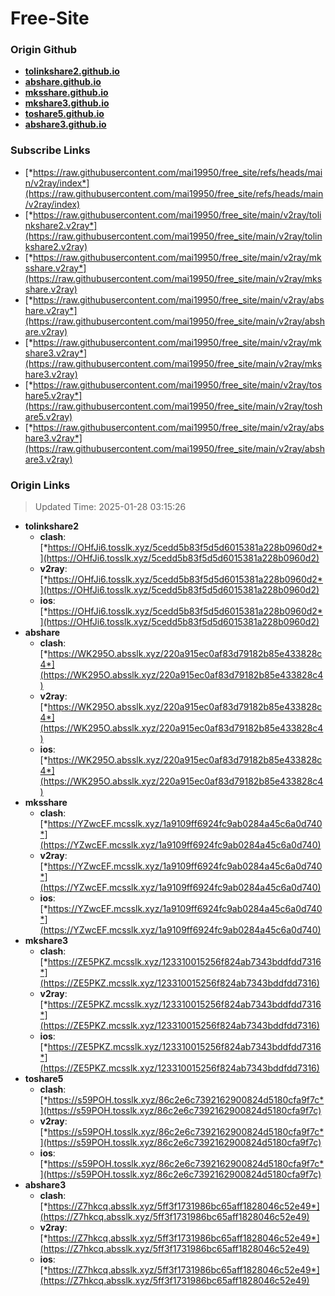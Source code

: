 # Free-Site

### Origin Github

- [**tolinkshare2.github.io**](https://github.com/tolinkshare2/tolinkshare2.github.io)
- [**abshare.github.io**](https://github.com/abshare/abshare.github.io)
- [**mksshare.github.io**](https://github.com/mksshare/mksshare.github.io)
- [**mkshare3.github.io**](https://github.com/mkshare3/mkshare3.github.io)
- [**toshare5.github.io**](https://github.com/toshare5/toshare5.github.io)
- [**abshare3.github.io**](https://github.com/abshare3/abshare3.github.io)

### Subscribe Links

- [*https://raw.githubusercontent.com/mai19950/free_site/refs/heads/main/v2ray/index*](https://raw.githubusercontent.com/mai19950/free_site/refs/heads/main/v2ray/index)
- [*https://raw.githubusercontent.com/mai19950/free_site/main/v2ray/tolinkshare2.v2ray*](https://raw.githubusercontent.com/mai19950/free_site/main/v2ray/tolinkshare2.v2ray)
- [*https://raw.githubusercontent.com/mai19950/free_site/main/v2ray/mksshare.v2ray*](https://raw.githubusercontent.com/mai19950/free_site/main/v2ray/mksshare.v2ray)
- [*https://raw.githubusercontent.com/mai19950/free_site/main/v2ray/abshare.v2ray*](https://raw.githubusercontent.com/mai19950/free_site/main/v2ray/abshare.v2ray)
- [*https://raw.githubusercontent.com/mai19950/free_site/main/v2ray/mkshare3.v2ray*](https://raw.githubusercontent.com/mai19950/free_site/main/v2ray/mkshare3.v2ray)
- [*https://raw.githubusercontent.com/mai19950/free_site/main/v2ray/toshare5.v2ray*](https://raw.githubusercontent.com/mai19950/free_site/main/v2ray/toshare5.v2ray)
- [*https://raw.githubusercontent.com/mai19950/free_site/main/v2ray/abshare3.v2ray*](https://raw.githubusercontent.com/mai19950/free_site/main/v2ray/abshare3.v2ray)

### Origin Links

> Updated Time: 2025-01-28 03:15:26

- **tolinkshare2**
  - **clash**: [*https://OHfJi6.tosslk.xyz/5cedd5b83f5d5d6015381a228b0960d2*](https://OHfJi6.tosslk.xyz/5cedd5b83f5d5d6015381a228b0960d2)
  - **v2ray**: [*https://OHfJi6.tosslk.xyz/5cedd5b83f5d5d6015381a228b0960d2*](https://OHfJi6.tosslk.xyz/5cedd5b83f5d5d6015381a228b0960d2)
  - **ios**: [*https://OHfJi6.tosslk.xyz/5cedd5b83f5d5d6015381a228b0960d2*](https://OHfJi6.tosslk.xyz/5cedd5b83f5d5d6015381a228b0960d2)
- **abshare**
  - **clash**: [*https://WK295O.absslk.xyz/220a915ec0af83d79182b85e433828c4*](https://WK295O.absslk.xyz/220a915ec0af83d79182b85e433828c4)
  - **v2ray**: [*https://WK295O.absslk.xyz/220a915ec0af83d79182b85e433828c4*](https://WK295O.absslk.xyz/220a915ec0af83d79182b85e433828c4)
  - **ios**: [*https://WK295O.absslk.xyz/220a915ec0af83d79182b85e433828c4*](https://WK295O.absslk.xyz/220a915ec0af83d79182b85e433828c4)
- **mksshare**
  - **clash**: [*https://YZwcEF.mcsslk.xyz/1a9109ff6924fc9ab0284a45c6a0d740*](https://YZwcEF.mcsslk.xyz/1a9109ff6924fc9ab0284a45c6a0d740)
  - **v2ray**: [*https://YZwcEF.mcsslk.xyz/1a9109ff6924fc9ab0284a45c6a0d740*](https://YZwcEF.mcsslk.xyz/1a9109ff6924fc9ab0284a45c6a0d740)
  - **ios**: [*https://YZwcEF.mcsslk.xyz/1a9109ff6924fc9ab0284a45c6a0d740*](https://YZwcEF.mcsslk.xyz/1a9109ff6924fc9ab0284a45c6a0d740)
- **mkshare3**
  - **clash**: [*https://ZE5PKZ.mcsslk.xyz/123310015256f824ab7343bddfdd7316*](https://ZE5PKZ.mcsslk.xyz/123310015256f824ab7343bddfdd7316)
  - **v2ray**: [*https://ZE5PKZ.mcsslk.xyz/123310015256f824ab7343bddfdd7316*](https://ZE5PKZ.mcsslk.xyz/123310015256f824ab7343bddfdd7316)
  - **ios**: [*https://ZE5PKZ.mcsslk.xyz/123310015256f824ab7343bddfdd7316*](https://ZE5PKZ.mcsslk.xyz/123310015256f824ab7343bddfdd7316)
- **toshare5**
  - **clash**: [*https://s59POH.tosslk.xyz/86c2e6c7392162900824d5180cfa9f7c*](https://s59POH.tosslk.xyz/86c2e6c7392162900824d5180cfa9f7c)
  - **v2ray**: [*https://s59POH.tosslk.xyz/86c2e6c7392162900824d5180cfa9f7c*](https://s59POH.tosslk.xyz/86c2e6c7392162900824d5180cfa9f7c)
  - **ios**: [*https://s59POH.tosslk.xyz/86c2e6c7392162900824d5180cfa9f7c*](https://s59POH.tosslk.xyz/86c2e6c7392162900824d5180cfa9f7c)
- **abshare3**
  - **clash**: [*https://Z7hkcq.absslk.xyz/5ff3f1731986bc65aff1828046c52e49*](https://Z7hkcq.absslk.xyz/5ff3f1731986bc65aff1828046c52e49)
  - **v2ray**: [*https://Z7hkcq.absslk.xyz/5ff3f1731986bc65aff1828046c52e49*](https://Z7hkcq.absslk.xyz/5ff3f1731986bc65aff1828046c52e49)
  - **ios**: [*https://Z7hkcq.absslk.xyz/5ff3f1731986bc65aff1828046c52e49*](https://Z7hkcq.absslk.xyz/5ff3f1731986bc65aff1828046c52e49)

